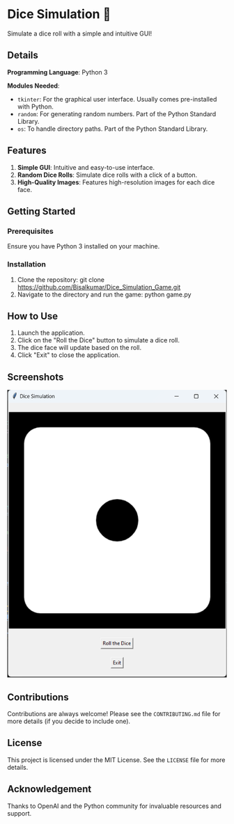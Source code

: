 # Dice Simulation 🎲

Simulate a dice roll with a simple and intuitive GUI!

## Details

**Programming Language**: Python 3

**Modules Needed**:
- `tkinter`: For the graphical user interface. Usually comes pre-installed with Python.
- `random`: For generating random numbers. Part of the Python Standard Library.
- `os`: To handle directory paths. Part of the Python Standard Library.

## Features

1. **Simple GUI**: Intuitive and easy-to-use interface.
2. **Random Dice Rolls**: Simulate dice rolls with a click of a button.
3. **High-Quality Images**: Features high-resolution images for each dice face.

## Getting Started

### Prerequisites

Ensure you have Python 3 installed on your machine. 

### Installation

1. Clone the repository: git clone https://github.com/Bisalkumar/Dice_Simulation_Game.git
2. Navigate to the directory and run the game: python game.py


## How to Use

1. Launch the application.
2. Click on the "Roll the Dice" button to simulate a dice roll.
3. The dice face will update based on the roll.
4. Click "Exit" to close the application.

## Screenshots

![game.png](game.png)

## Contributions

Contributions are always welcome! Please see the `CONTRIBUTING.md` file for more details (if you decide to include one).

## License

This project is licensed under the MIT License. See the `LICENSE` file for more details.

## Acknowledgement

Thanks to OpenAI and the Python community for invaluable resources and support.

